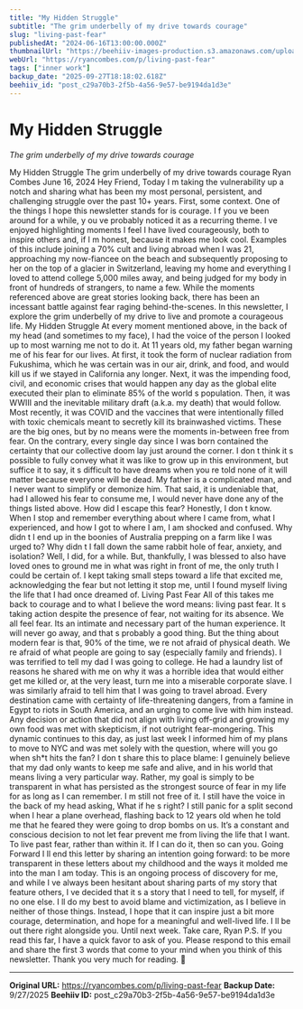 ```yaml
---
title: "My Hidden Struggle"
subtitle: "The grim underbelly of my drive towards courage"
slug: "living-past-fear"
publishedAt: "2024-06-16T13:00:00.000Z"
thumbnailUrl: "https://beehiiv-images-production.s3.amazonaws.com/uploads/asset/file/517b1d26-8105-4b28-a185-a4b954ba6c75/hidden_struggle.png?t=1757986425"
webUrl: "https://ryancombes.com/p/living-past-fear"
tags: ["inner work"]
backup_date: "2025-09-27T18:18:02.618Z"
beehiiv_id: "post_c29a70b3-2f5b-4a56-9e57-be9194da1d3e"
---
```


# My Hidden Struggle

*The grim underbelly of my drive towards courage*



My Hidden Struggle The grim underbelly of my drive towards courage Ryan Combes June 16, 2024 Hey Friend, Today I m taking the vulnerability up a notch and sharing what has been my most personal, persistent, and challenging struggle over the past 10+ years. First, some context. One of the things I hope this newsletter stands for is courage. I f you ve been around for a while, y ou ve probably noticed it as a recurring theme. I ve enjoyed highlighting moments I feel I have lived courageously, both to inspire others and, if I m honest, because it makes me look cool. Examples of this include joining a 70% cult and living abroad when I was 21, approaching my now-fiancee on the beach and subsequently proposing to her on the top of a glacier in Switzerland, leaving my home and everything I loved to attend college 5,000 miles away, and being judged for my body in front of hundreds of strangers, to name a few. While the moments referenced above are great stories looking back, there has been an incessant battle against fear raging behind-the-scenes. In this newsletter, I explore the grim underbelly of my drive to live and promote a courageous life. My Hidden Struggle At every moment mentioned above, in the back of my head (and sometimes to my face), I had the voice of the person I looked up to most warning me not to do it. At 11 years old, my father began warning me of his fear for our lives. At first, it took the form of nuclear radiation from Fukushima, which he was certain was in our air, drink, and food, and would kill us if we stayed in California any longer. Next, it was the impending food, civil, and economic crises that would happen any day as the global elite executed their plan to eliminate 85% of the world s population. Then, it was WWIII and the inevitable military draft (a.k.a. my death) that would follow. Most recently, it was COVID and the vaccines that were intentionally filled with toxic chemicals meant to secretly kill its brainwashed victims. These are the big ones, but by no means were the moments in-between free from fear. On the contrary, every single day since I was born contained the certainty that our collective doom lay just around the corner. I don t think it s possible to fully convey what it was like to grow up in this environment, but suffice it to say, it s difficult to have dreams when you re told none of it will matter because everyone will be dead. My father is a complicated man, and I never want to simplify or demonize him. That said, it is undeniable that, had I allowed his fear to consume me, I would never have done any of the things listed above. How did I escape this fear? Honestly, I don t know. When I stop and remember everything about where I came from, what I experienced, and how I got to where I am, I am shocked and confused. Why didn t I end up in the boonies of Australia prepping on a farm like I was urged to? Why didn t I fall down the same rabbit hole of fear, anxiety, and isolation? Well, I did, for a while. But, thankfully, I was blessed to also have loved ones to ground me in what was right in front of me, the only truth I could be certain of. I kept taking small steps toward a life that excited me, acknowledging the fear but not letting it stop me, until I found myself living the life that I had once dreamed of. Living Past Fear All of this takes me back to courage and to what I believe the word means: living past fear. It s taking action despite the presence of fear, not waiting for its absence. We all feel fear. Its an intimate and necessary part of the human experience. It will never go away, and that s probably a good thing. But the thing about modern fear is that, 90% of the time, we re not afraid of physical death. We re afraid of what people are going to say (especially family and friends). I was terrified to tell my dad I was going to college. He had a laundry list of reasons he shared with me on why it was a horrible idea that would either get me killed or, at the very least, turn me into a miserable corporate slave. I was similarly afraid to tell him that I was going to travel abroad. Every destination came with certainty of life-threatening dangers, from a famine in Egypt to riots in South America, and an urging to come live with him instead. Any decision or action that did not align with living off-grid and growing my own food was met with skepticism, if not outright fear-mongering. This dynamic continues to this day, as just last week I informed him of my plans to move to NYC and was met solely with the question, where will you go when sh*t hits the fan? I don t share this to place blame: I genuinely believe that my dad only wants to keep me safe and alive, and in his world that means living a very particular way. Rather, my goal is simply to be transparent in what has persisted as the strongest source of fear in my life for as long as I can remember. I m still not free of it. I still have the voice in the back of my head asking, What if he s right? I still panic for a split second when I hear a plane overhead, flashing back to 12 years old when he told me that he feared they were going to drop bombs on us. It’s a constant and conscious decision to not let fear prevent me from living the life that I want. To live past fear, rather than within it. If I can do it, then so can you. Going Forward I ll end this letter by sharing an intention going forward: to be more transparent in these letters about my childhood and the ways it molded me into the man I am today. This is an ongoing process of discovery for me, and while I ve always been hesitant about sharing parts of my story that feature others, I ve decided that it s a story that I need to tell, for myself, if no one else. I ll do my best to avoid blame and victimization, as I believe in neither of those things. Instead, I hope that it can inspire just a bit more courage, determination, and hope for a meaningful and well-lived life. I ll be out there right alongside you. Until next week. Take care, Ryan P.S. If you read this far, I have a quick favor to ask of you. Please respond to this email and share the first 3 words that come to your mind when you think of this newsletter. Thank you very much for reading. 🙏

---

**Original URL:** https://ryancombes.com/p/living-past-fear
**Backup Date:** 9/27/2025
**Beehiiv ID:** post_c29a70b3-2f5b-4a56-9e57-be9194da1d3e
